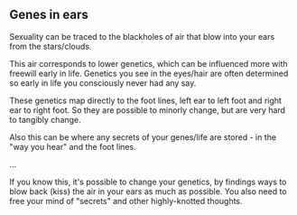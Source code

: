 ## Genes in ears

Sexuality can be traced to the blackholes of air that blow into your ears from the stars/clouds.

This air corresponds to lower genetics, which can be influenced more with freewill early in life. Genetics you see in the eyes/hair are often determined so early in life you consciously never had any say.

These genetics map directly to the foot lines, left ear to left foot and right ear to right foot. So they are possible to minorly change, but are very hard to tangibly change. 

Also this can be where any secrets of your genes/life are stored - in the "way you hear" and the foot lines.

...

If you know this, it's possible to change your genetics, by findings ways to blow back (kiss) the air in your ears as much as possible. You also need to free your mind of "secrets" and other highly-knotted thoughts.